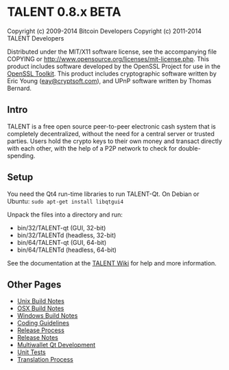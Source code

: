 TALENT 0.8.x BETA
====================

Copyright (c) 2009-2014 Bitcoin Developers
Copyright (c) 2011-2014 TALENT Developers

Distributed under the MIT/X11 software license, see the accompanying
file COPYING or http://www.opensource.org/licenses/mit-license.php.
This product includes software developed by the OpenSSL Project for use in the [OpenSSL Toolkit](http://www.openssl.org/). This product includes
cryptographic software written by Eric Young ([eay@cryptsoft.com](mailto:eay@cryptsoft.com)), and UPnP software written by Thomas Bernard.


Intro
---------------------
TALENT is a free open source peer-to-peer electronic cash system that is
completely decentralized, without the need for a central server or trusted
parties.  Users hold the crypto keys to their own money and transact directly
with each other, with the help of a P2P network to check for double-spending.


Setup
---------------------
You need the Qt4 run-time libraries to run TALENT-Qt. On Debian or Ubuntu:
	`sudo apt-get install libqtgui4`

Unpack the files into a directory and run:

- bin/32/TALENT-qt (GUI, 32-bit)
- bin/32/TALENTd (headless, 32-bit)
- bin/64/TALENT-qt (GUI, 64-bit)
- bin/64/TALENTd (headless, 64-bit)

See the documentation at the [TALENT Wiki](http://TALENT.info)
for help and more information.


Other Pages
---------------------
- [Unix Build Notes](build-unix.md)
- [OSX Build Notes](build-osx.md)
- [Windows Build Notes](build-msw.md)
- [Coding Guidelines](coding.md)
- [Release Process](release-process.md)
- [Release Notes](release-notes.md)
- [Multiwallet Qt Development](multiwallet-qt.md)
- [Unit Tests](unit-tests.md)
- [Translation Process](translation_process.md)
